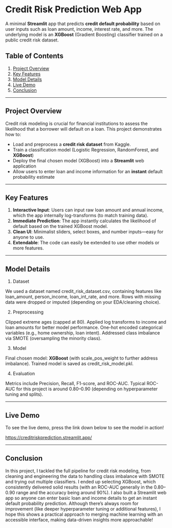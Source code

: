 # Credit Risk Prediction Web App

A minimal **Streamlit** app that predicts **credit default probability** based on user inputs such as loan amount, income, interest rate, and more. The underlying model is an **XGBoost** (Gradient Boosting) classifier trained on a public credit risk dataset.

## Table of Contents
1. [Project Overview](#project-overview)  
2. [Key Features](#key-features)     
3. [Model Details](#model-details)  
4. [Live Demo](#live-demo)  
5. [Conclusion](#conclusion)
---

## **Project Overview**

Credit risk modeling is crucial for financial institutions to assess the likelihood that a borrower will default on a loan. This project demonstrates how to:

- Load and preprocess a **credit risk dataset** from Kaggle.   
- Train a classification model (Logistic Regression, RandomForest, and **XGBoost**)  
- Deploy the final chosen model (XGBoost) into a **Streamlit** web application  
- Allow users to enter loan and income information for an **instant** default probability estimate  

---

## **Key Features**

1. **Interactive Input**: Users can input raw loan amount and annual income, which the app internally log-transforms (to match training data).  
2. **Immediate Prediction**: The app instantly calculates the likelihood of default based on the trained XGBoost model.  
3. **Clean UI**: Minimalist sliders, select boxes, and number inputs—easy for anyone to use.  
4. **Extendable**: The code can easily be extended to use other models or more features.  

---

## **Model Details**

1. Dataset

We used a dataset named credit_risk_dataset.csv, containing features like loan_amount, person_income, loan_int_rate, and more. Rows with missing data were dropped or imputed (depending on your EDA/cleaning choice).

2. Preprocessing

Clipped extreme ages (capped at 80).
Applied log transforms to income and loan amounts for better model performance.
One-hot encoded categorical variables (e.g., home ownership, loan intent).
Addressed class imbalance via SMOTE (oversampling the minority class).


3. Model

Final chosen model: **XGBoost** (with scale_pos_weight to further address imbalance).
Trained model is saved as credit_risk_model.pkl.

4. Evaluation

Metrics include Precision, Recall, F1-score, and ROC-AUC.
Typical ROC-AUC for this project is around 0.80–0.90 (depending on hyperparameter tuning and splits).

---

## **Live Demo** 

To see the live demo, press the link down below to see the model in action! 

https://creditriskprediction.streamlit.app/

---

## **Conclusion**
In this project, I tackled the full pipeline for credit risk modeling, from cleaning and engineering the data to handling class imbalance with SMOTE and trying out multiple classifiers. I ended up selecting XGBoost, which consistently delivered solid results (with an ROC-AUC generally in the 0.80–0.90 range and the accuracy being around 90%). I also built a Streamlit web app so anyone can enter basic loan and income details to get an instant default probability prediction. Although there’s always room for improvement (like deeper hyperparameter tuning or additional features), I hope this shows a practical approach to merging machine learning with an accessible interface, making data-driven insights more approachable!











